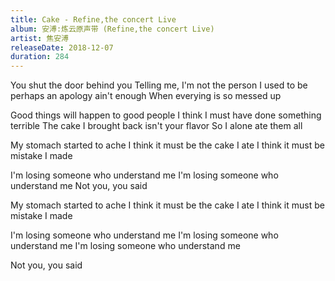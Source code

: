 ```yaml
---
title: Cake - Refine,the concert Live
album: 安溥:炼云原声带 (Refine,the concert Live)
artist: 焦安溥
releaseDate: 2018-12-07
duration: 284
---
```

You shut the door behind you
Telling me, I'm not the person
I used to be perhaps an apology ain't enough
When everying is so messed up

Good things will happen to good people
I think I must have done something terrible
The cake I brought back isn't your flavor
So I alone ate them all

My stomach started to ache
I think it must be the cake I ate
I think it must be mistake I made

I'm losing someone who understand me
I'm losing someone who understand me
Not you, you said

My stomach started to ache
I think it must be the cake I ate
I think it must be mistake I made

I'm losing someone who understand me
I'm losing someone who understand me
I'm losing someone who understand me

Not you, you said